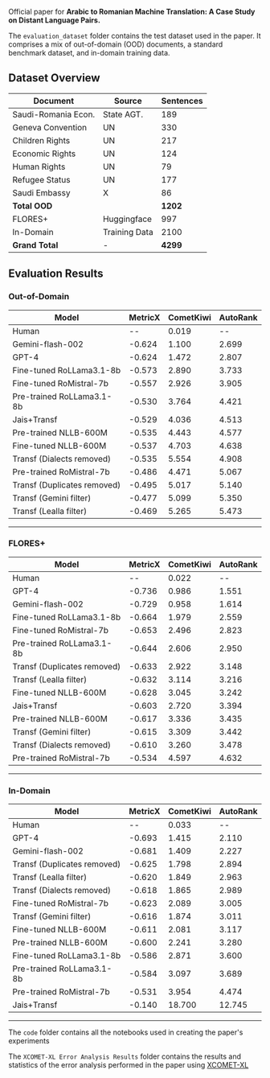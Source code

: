 Official paper for **Arabic to Romanian Machine Translation: A Case Study on Distant Language Pairs.**

The `evaluation_dataset` folder contains the test dataset used in the paper. It comprises a mix of out-of-domain (OOD) documents, a standard benchmark dataset, and in-domain training data.  

## Dataset Overview

| Document              | Source        | Sentences |
|-----------------------|--------------|-----------|
| Saudi-Romania Econ.   | State AGT.   | 189       |
| Geneva Convention     | UN           | 330       |
| Children Rights       | UN           | 217       |
| Economic Rights       | UN           | 124       |
| Human Rights          | UN           | 79        |
| Refugee Status        | UN           | 177       |
| Saudi Embassy         | X           | 86        |
| **Total OOD**         |              | **1202**  |
| FLORES+               | Huggingface  | 997       |
| In-Domain             | Training Data| 2100      |
| **Grand Total**       | -            | **4299**  |


## Evaluation Results

### Out-of-Domain

| Model                         | MetricX | CometKiwi | AutoRank |
|-------------------------------|---------|-----------|----------|
| Human                         | --      | 0.019     | --       |
| Gemini-flash-002              | -0.624  | 1.100     | 2.699    |
| GPT-4                         | -0.624  | 1.472     | 2.807    |
| Fine-tuned RoLLama3.1-8b      | -0.573  | 2.890     | 3.733    |
| Fine-tuned RoMistral-7b       | -0.557  | 2.926     | 3.905    |
| Pre-trained RoLLama3.1-8b     | -0.530  | 3.764     | 4.421    |
| Jais+Transf                   | -0.529  | 4.036     | 4.513    |
| Pre-trained NLLB-600M         | -0.535  | 4.443     | 4.577    |
| Fine-tuned NLLB-600M          | -0.537  | 4.703     | 4.638    |
| Transf (Dialects removed)     | -0.535  | 5.554     | 4.908    |
| Pre-trained RoMistral-7b      | -0.486  | 4.471     | 5.067    |
| Transf (Duplicates removed)   | -0.495  | 5.017     | 5.140    |
| Transf (Gemini filter)        | -0.477  | 5.099     | 5.350    |
| Transf (Lealla filter)        | -0.469  | 5.265     | 5.473    |

---

### FLORES+

| Model                         | MetricX | CometKiwi | AutoRank |
|-------------------------------|---------|-----------|----------|
| Human                         | --      | 0.022     | --       |
| GPT-4                         | -0.736  | 0.986     | 1.551    |
| Gemini-flash-002              | -0.729  | 0.958     | 1.614    |
| Fine-tuned RoLLama3.1-8b      | -0.664  | 1.979     | 2.559    |
| Fine-tuned RoMistral-7b       | -0.653  | 2.496     | 2.823    |
| Pre-trained RoLLama3.1-8b     | -0.644  | 2.606     | 2.950    |
| Transf (Duplicates removed)   | -0.633  | 2.922     | 3.148    |
| Transf (Lealla filter)        | -0.632  | 3.114     | 3.216    |
| Fine-tuned NLLB-600M          | -0.628  | 3.045     | 3.242    |
| Jais+Transf                   | -0.603  | 2.720     | 3.394    |
| Pre-trained NLLB-600M         | -0.617  | 3.336     | 3.435    |
| Transf (Gemini filter)        | -0.615  | 3.309     | 3.442    |
| Transf (Dialects removed)     | -0.610  | 3.260     | 3.478    |
| Pre-trained RoMistral-7b      | -0.534  | 4.597     | 4.632    |

---

### In-Domain

| Model                         | MetricX | CometKiwi | AutoRank |
|-------------------------------|---------|-----------|----------|
| Human                         | --      | 0.033     | --       |
| GPT-4                         | -0.693  | 1.415     | 2.110    |
| Gemini-flash-002              | -0.681  | 1.409     | 2.227    |
| Transf (Duplicates removed)   | -0.625  | 1.798     | 2.894    |
| Transf (Lealla filter)        | -0.620  | 1.849     | 2.963    |
| Transf (Dialects removed)     | -0.618  | 1.865     | 2.989    |
| Fine-tuned RoMistral-7b       | -0.623  | 2.089     | 3.005    |
| Transf (Gemini filter)        | -0.616  | 1.874     | 3.011    |
| Fine-tuned NLLB-600M          | -0.611  | 2.081     | 3.117    |
| Pre-trained NLLB-600M         | -0.600  | 2.241     | 3.280    |
| Fine-tuned RoLLama3.1-8b      | -0.586  | 2.871     | 3.600    |
| Pre-trained RoLLama3.1-8b     | -0.584  | 3.097     | 3.689    |
| Pre-trained RoMistral-7b      | -0.531  | 3.954     | 4.474    |
| Jais+Transf                   | -0.140  | 18.700    | 12.745   |

---


The `code` folder contains all the notebooks used in creating the paper's experiments


The `XCOMET-XL Error Analysis Results` folder contains the results and statistics of the error analysis performed in the paper using [XCOMET-XL](https://huggingface.co/Unbabel/XCOMET-XL) 
